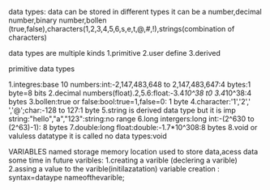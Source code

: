 data types: data can be stored in different types it can be a number,decimal number,binary number,bollen (true,false),characters(1,2,3,4,5,6,s,e,t,@,#,!),strings(combination of characters)

data types are multiple kinds
1.primitive
2.user define
3.derived

primitive data types

1.integres:base 10 numbers:int:-2,147,483,648 to 2,147,483,647:4 bytes:1 byte=8 bits
2.decimal numbers(float).2,5.6:float:-3.4*10^38 t0 3.4*10^38:4 bytes
3.bollen:true or false:bool:true=1,false=0: 1 byte
4.character:'1','2',' ','@';char:-128 to 127:1 byte
5.string is derived data type but it is imp 
string:"hello","a","123":string:no range
6.long intergers:long int:-(2^630 to (2^63)-1): 8 bytes
7.double:long float:double:-1.7*10^308:8 bytes
8.void or valuless datatype it is called  no data types:void

VARIABLES
named storage memory location 
used to store data,acess data some time in future
varibles:
1.creating a varible (declering a varible)
2.assing a value to the varible(initilazatation)
variable creation :
syntax=dataype nameofthevarible;